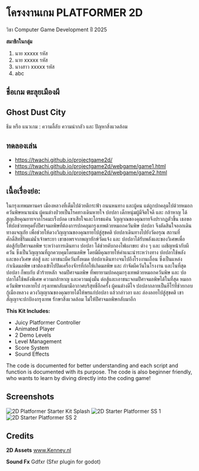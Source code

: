 # โครงงานเกม PLATFORMER 2D 
วิชา Computer Game Development ปี 2025

**สมาชิกในกลุ่ม**
1. นาย  xxxxx    รหัส
2. นาย   xxxxx    รหัส
3. นางสาว   xxxxx    รหัส
4. abc 

## ชื่อเกม ตะลุยเมืองผี 
## Ghost Dust City 

ธีม หรือ แนวเกม : ความลี้ลับ ความน่ากลัว และ ปัญหาสิ่งแวดล้อม

## ทดลองเล่น 
* https://twachi.github.io/projectgame2d/
* https://twachi.github.io/projectgame2d/webgame/game1.html
* https://twachi.github.io/projectgame2d/webgame/game2.html

## เนื้อเรื่องย่อ:  

ในกรุงเทพมหานคร เมืองหลวงที่เต็มไปด้วยตึกระฟ้า ถนนหนทาง และผู้คน แต่ถูกปกคลุมไปด้วยหมอกควันพิษหนาแน่น ผู้คนต่างป่วยเป็นโรคทางเดินหายใจ ปอปลา เด็กหนุ่มผู้มีจิตใจดี และ กล้าหาญ ได้สูญเสียคุณยายจากโรคมะเร็งปอด เขาเสียใจและโกรธแค้น วิญญาณของคุณยายจึงปรากฏตัวขึ้น เธอขอให้ปอช่วยหยุดยั้งปีศาจมลพิษที่ต้องการปกคลุมกรุงเทพด้วยหมอกควันพิษ  ปอปลา จึงตัดสินใจออกเดินทางผจญภัย เพื่อช่วยให้ดวงวิญญาณของคุณยายไปสู่สุขคติ
ปอปลาเดินทางไปยังวัดอรุณ สถานที่ศักดิ์สิทธิ์ริมแม่น้ำเจ้าพระยา เขาขอพรจากพญายักษ์วัดแจ้ง และ ปอปลาได้รับพลังและของวิเศษเพื่อต่อสู้กับปีศาจมลพิษ
ระหว่างการเดินทาง ปอปลา ได้ช่วยดับกองไฟเผาขยะ ต่าง ๆ และ เผชิญหน้ากับผีควัน ซึ่งเป็นวิญญาณที่ถูกควบคุมโดยมลพิษ โดยมีผีคุณยายให้คำแนะนำระหว่างทาง ปอปลาใช้พลังและของวิเศษ ต่อสู้ และ เอาชนะผีควันทั้งหมด
ปอปลาเดินทางจนไปถึงโรงงานเถื่อน ซึ่งเป็นแหล่งกำเนิดมลพิษ เขาต้องเข้าไปปิดเครื่องจักรที่ก่อให้เกิดมลพิษ และ กำจัดผีควันในโรงงาน และในที่สุด ปอปลา ก็พบกับ ตัวร้ายหลัก จอมปีศาจมลพิษ ที่พยายามปกคลุมกรุงเทพด้วยหมอกควันพิษ และ ปอปลาได้ใช้พลังพิเศษ ความกล้าหาญ และความมุ่งมั่น ต่อสู้และเอาชนะจอมปีศาจมลพิษได้ในที่สุด
หมอกควันพิษจางหายไป กรุงเทพกลับมามีอากาศบริสุทธิ์อีกครั้ง ผู้คนต่างดีใจ ปอปลากลายเป็นฮีโร่ที่ช่วยกอบกู้เมืองหลวง ดวงวิญญาณของคุณยายได้ให้พรแก่ปอปลา แล้วกล่าวลา และ ล่องลอยไปสู่สุขคติ เขาสัญญาจะปกป้องกรุงเทพ รักษาสิ่งแวดล้อม ไม่ให้ปีศาจมลพิษกลับมาอีก

**This Kit Includes:**
- Juicy Platformer Controller
- Animated Player
- 2 Demo Levels
- Level Management
- Score System
- Sound Effects

The code is documented for better understanding and each script and function is documented with its purpose.
The code is also beginner friendly, who wants to learn by diving directly into the coding game!

## Screenshots
![2D Platformer Starter Kit Splash](https://github.com/AdilDevStuff/2D-Platformer-Starter-Kit/assets/94475453/0714f861-5db9-4c49-a5a7-c00708c0f9b5)
![2D Starter Platformer SS 1](https://github.com/AdilDevStuff/2D-Platformer-Starter-Kit/assets/94475453/566dafe8-273d-4b60-97f6-4b29930c9eca)
![2D Starter Platformer SS 2](https://github.com/AdilDevStuff/2D-Platformer-Starter-Kit/assets/94475453/aab09d8c-b7d7-459e-9313-9ec62bd585b8)

## Credits

**2D Assets**
www.Kenney.nl

**Sound Fx**
Gdfxr (Sfxr plugin for godot)
